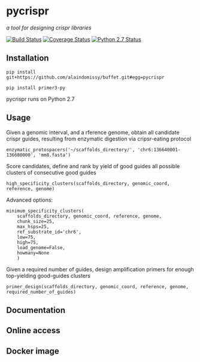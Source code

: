 # pycrispr
 *a tool for designing crispr libraries*

 [![Build Status](https://travis-ci.org/alaindomissy/pycrispr.svg?branch=master)](https://travis-ci.org/alaindomissy/pycrispr)
 [![Coverage Status](https://coveralls.io/repos/github/alaindomissy/pycrispr/badge.svg?branch=master)](https://coveralls.io/github/alaindomissy/pycrispr?branch=master)
 [![Python 2.7 Status](https://img.shields.io/badge/Python-2.7-brightgreen.svg)](https://img.shields.io/badge/Python-2.7-blue.svg)
 
## Installation
 

 ```
 pip install git+https://github.com/alaindomissy/buffet.git#egg=pycrispr
 
 pip install primer3-py
 ```

 pycrispr runs on Python 2.7
 
## Usage

Given a genomic interval, and a rference genome, obtain all candidate crispr guides, 
resulting from enzymatic digestion via cripsr-eating protocol
 
```
enzymatic_protospacers('~/scaffolds_directory/', 'chr6:136640001-136680000', 'mm8.fasta')
```

Score candidates, define and rank by yield of good guides all possible clusters of consecutive good guides
 
```
high_specificity_clusters(scaffolds_directory, genomic_coord, reference, genome)
```

Advanced options:
 
```
minimum_specificity_clusters(
    scaffolds_directory, genomic_coord, reference, genome,
    chunk_size=25, 
    max_hsps=25,
    ref_substrate_id='chr6',
    low=75, 
    high=75, 
    load_genome=False, 
    howmany=None
    )
```
 
Given a required number of guides, design amplification primers for enough top-yielding good-guides clusters

```
primer_design(scaffolds_directory, genomic_coord, reference, genome, required_number_of_guides)
```
 
## Documentation


## Online access


## Docker image
 
 